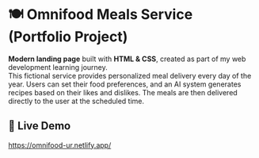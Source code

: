 # 🍽️ Omnifood Meals Service (Portfolio Project)

**Modern landing page** built with **HTML & CSS**, created as part of my web development learning journey.  
This fictional service provides personalized meal delivery every day of the year. Users can set their food preferences, and an AI system generates recipes based on their likes and dislikes. The meals are then delivered directly to the user at the scheduled time.

## 🔴 Live Demo

https://omnifood-ur.netlify.app/
